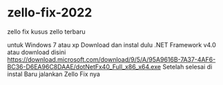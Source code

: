 # zello-fix-2022
zello fix kusus zello terbaru

untuk Windows 7 atau xp 
Download dan instal dulu .NET Framework v4.0
atau download disini
https://download.microsoft.com/download/9/5/A/95A9616B-7A37-4AF6-BC36-D6EA96C8DAAE/dotNetFx40_Full_x86_x64.exe
Setelah selesai di instal Baru jalankan Zello Fix nya
